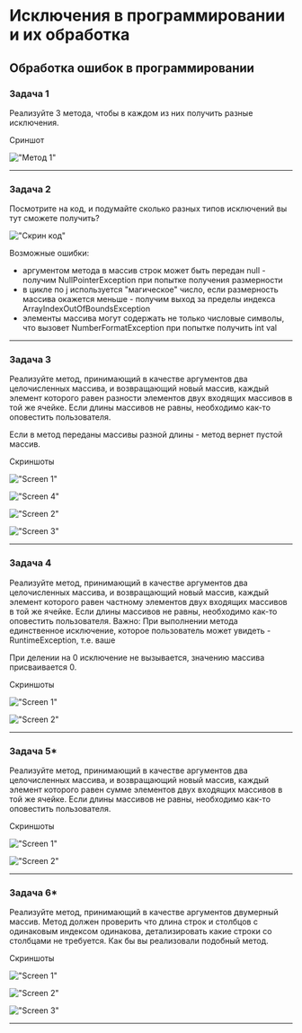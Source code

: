# Исключения в программировании и их обработка

## Обработка ошибок в программировании


### Задача 1

Реализуйте 3 метода, чтобы в каждом из них получить разные исключения.

Сриншот

!["Метод 1"](/ScreenShots/Task_01_01.png "Method 1")


***

### Задача 2

Посмотрите на код, и подумайте сколько разных типов исключений вы тут сможете получить?

!["Скрин код"](ScreenShots/Task_02_01.png "Исходный код")

Возможные ошибки:

+ аргументом метода в массив строк может быть передан null - получим NullPointerException при попытке получения размерности 
+ в цикле по j используется "магическое" число, если размерность массива окажется меньше - получим выход за пределы индекса ArrayIndexOutOfBoundsException
+ элементы массива могут содержать не только числовые символы, что вызовет NumberFormatException при попытке получить int val

***

### Задача 3

Реализуйте метод, принимающий в качестве аргументов два целочисленных массива, и возвращающий новый массив, каждый элемент которого равен разности элементов двух входящих массивов в той же ячейке. Если длины массивов не равны, необходимо как-то оповестить пользователя.

Если в метод переданы массивы разной длины - метод вернет пустой массив.

Скриншоты

!["Screen 1"](/ScreenShots/Task_03_01.png "Arrays")

!["Screen 4"](/ScreenShots/Task_03_04.png "Arrays")

!["Screen 2"](/ScreenShots/Task_03_02.png "Arrays")

!["Screen 3"](/ScreenShots/Task_03_03.png "Arrays")

***

### Задача 4

Реализуйте метод, принимающий в качестве аргументов два целочисленных массива, и возвращающий новый массив, каждый элемент которого равен частному элементов двух входящих массивов в той же ячейке. Если длины массивов не равны, необходимо как-то оповестить пользователя. Важно: При выполнении метода единственное исключение, которое пользователь может увидеть - RuntimeException, т.е. ваше

При делении на 0 исключение не вызывается, значению массива присваивается 0.

Скриншоты

!["Screen 1"](ScreenShots/Task_04_01.png "Screen 1")

!["Screen 2"](ScreenShots/Task_04_02.png "Screen 2")


***

### Задача 5*

Реализуйте метод, принимающий в качестве аргументов два целочисленных массива, и возвращающий новый массив, каждый элемент которого равен сумме элементов двух входящих массивов в той же ячейке. Если длины массивов не равны, необходимо как-то оповестить пользователя.

Скриншоты

!["Screen 1"](ScreenShots/Task_05_01.png "Screen 1")

!["Screen 2"](ScreenShots/Task_05_02.png "Screen 2")

***


### Задача 6*

Реализуйте метод, принимающий в качестве аргументов двумерный массив. Метод должен проверить что длина строк и столбцов с одинаковым индексом одинакова, детализировать какие строки со столбцами не требуется. Как бы вы реализовали подобный метод.

Скриншоты

!["Screen 1"](/ScreenShots/Task_06_01.png "Screen 1")

!["Screen 2"](/ScreenShots/Task_06_02.png "Screen 2")

!["Screen 3"](/ScreenShots/Task_06_03.png "Screen 3")

***